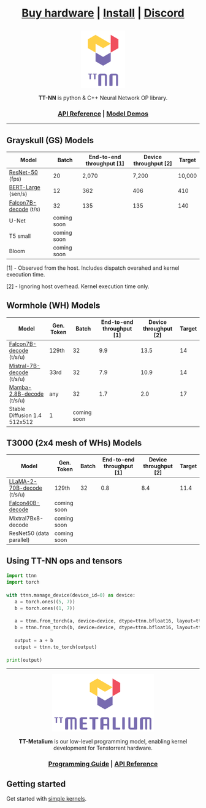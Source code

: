 <div align="center">

<h1>

[Buy hardware](https://tenstorrent.com/cards/) | [Install](./INSTALLING.md) | [Discord](https://discord.gg/tvhGzHQwaj)

</h1>

<img src="./docs/source/common/_static/tt_nn_w_logo.png" alt="ttnn logo" height="150"/>

**TT-NN** is python & C++ Neural Network OP library.

<h3>

[API Reference](https://tenstorrent.github.io/tt-metal/latest/ttnn) | [Model Demos](./models/demos/)

</h3>

</div>

---

## Grayskull (GS) Models

| Model                                                    | Batch               | End-to-end throughput [1]    | Device throughput [2]       | Target                              |
|----------------------------------------------------------|---------------------|------------------------------|-----------------------------|-------------------------------------|
| [ResNet-50](./models/demos/resnet) (fps)                 | 20                  | 2,070                        | 7,200                       | 10,000                              |
| [BERT-Large](./models/demos/bert) (sen/s)                | 12                  | 362                          | 406                         | 410                                 |
| [Falcon7B-decode](./models/demos/ttnn_falcon7b) (t/s)    | 32                  | 135                          | 135                         | 140                                 |
| U-Net                                                    | coming soon         |                              |                             |                                     |
| T5 small                                                 | coming soon         |                              |                             |                                     |
| Bloom                                                    | coming soon         |                              |                             |                                     |

[1] - Observed from the host. Includes dispatch overahed and kernel execution time.

[2] - Ignoring host overhead. Kernel execution time only.

## Wormhole (WH) Models

| Model                                                       | Gen. Token         |  Batch               | End-to-end throughput [1]   | Device throughput [2]       | Target         |
|-------------------------------------------------------------|--------------------|----------------------|-----------------------------|-----------------------------|----------------|
| [Falcon7B-decode](./models/demos/wormhole/falcon7b) (t/s/u) | 129th              | 32                   | 9.9                         | 13.5                        | 14             |
| [Mistral-7B-decode](./models/demos/mistral7b) (t/s/u)       |  33rd              | 32                   | 7.9                         | 10.9                        | 14             |
| [Mamba-2.8B-decode](./models/demos/mamba) (t/s/u)           |  any               | 32                   | 1.7                         | 2.0                         | 17             |
| Stable Diffusion 1.4 512x512                                | 1                  | coming soon          |                             |                             |                |


## T3000 (2x4 mesh of WHs) Models

| Model                                                         | Gen. Token         |  Batch               | End-to-end throughput [1]   | Device throughput [2]       | Target         |
|---------------------------------------------------------------|--------------------|----------------------|-----------------------------|-----------------------------|----------------|
| [LLaMA-2-70B-decode](./models/demos/t3000/llama2_70b) (t/s/u) | 129th              |  32                  | 0.8                         |  8.4                        |   11.4         |
| [Falcon40B-decode](./models/demos/falcon40b)                  | coming soon        |                      |                             |                             |                |
| Mixtral7Bx8-decode                                            | coming soon        |                      |                             |                             |                |
| ResNet50 (data parallel)                                      | coming soon        |                      |                             |                             |                |

## Using TT-NN ops and tensors

```python
import ttnn
import torch

with ttnn.manage_device(device_id=0) as device:
   a = torch.ones((5, 7))
   b = torch.ones((1, 7))

   a = ttnn.from_torch(a, device=device, dtype=ttnn.bfloat16, layout=ttnn.TILE_LAYOUT)
   b = ttnn.from_torch(b, device=device, dtype=ttnn.bfloat16, layout=ttnn.TILE_LAYOUT)

   output = a + b
   output = ttnn.to_torch(output)

print(output)
```

---

<div align="center">

<img src="./docs/source/common/_static/tt_metalium_w_logo.png" alt="TT-Metalium logo" height="150"/>

**TT-Metalium** is our low-level programming model, enabling kernel development for Tenstorrent hardware.


<h3>

[Programming Guide](./METALIUM_GUIDE.md) | [API Reference](https://tenstorrent.github.io/tt-metal/latest/tt-metalium)

</h3>
</div>

## Getting started

Get started with [simple kernels](https://tenstorrent.github.io/tt-metal/latest/tt-metalium/tt_metal/examples/index.html).
